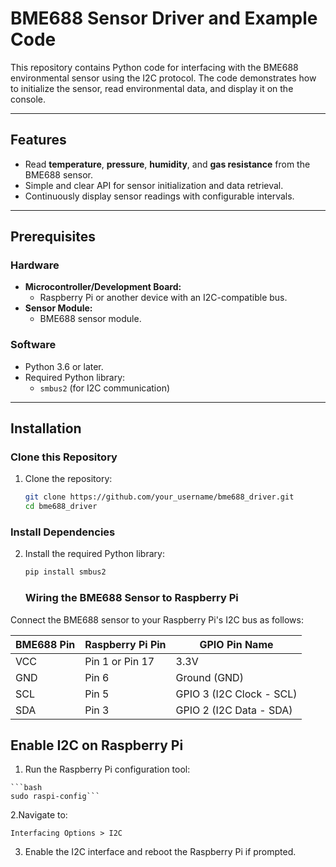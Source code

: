 # BME688 Sensor Driver and Example Code

This repository contains Python code for interfacing with the BME688 environmental sensor using the I2C protocol. The code demonstrates how to initialize the sensor, read environmental data, and display it on the console.

---

## Features

- Read **temperature**, **pressure**, **humidity**, and **gas resistance** from the BME688 sensor.
- Simple and clear API for sensor initialization and data retrieval.
- Continuously display sensor readings with configurable intervals.

---

## Prerequisites

### Hardware

- **Microcontroller/Development Board:**
  - Raspberry Pi or another device with an I2C-compatible bus.
- **Sensor Module:**
  - BME688 sensor module.

### Software

- Python 3.6 or later.
- Required Python library:  
  - `smbus2` (for I2C communication)

---

## Installation

### Clone this Repository

1. Clone the repository:

   ```bash
   git clone https://github.com/your_username/bme688_driver.git
   cd bme688_driver
    ```
### Install Dependencies
2. Install the required Python library:
   ```bash
   pip install smbus2
     ```
   ### Wiring the BME688 Sensor to Raspberry Pi

Connect the BME688 sensor to your Raspberry Pi's I2C bus as follows:


| **BME688 Pin** | **Raspberry Pi Pin** | **GPIO Pin Name**       |
|----------------|-----------------------|-------------------------|
| VCC            | Pin 1 or Pin 17      | 3.3V                   |
| GND            | Pin 6                | Ground (GND)           |
| SCL            | Pin 5                | GPIO 3 (I2C Clock - SCL)|
| SDA            | Pin 3                | GPIO 2 (I2C Data - SDA)|

## Enable I2C on Raspberry Pi
  1. Run the Raspberry Pi configuration tool:

    ```bash
    sudo raspi-config```

  2.Navigate to:

    Interfacing Options > I2C
  3. Enable the I2C interface and reboot the Raspberry Pi if prompted.



